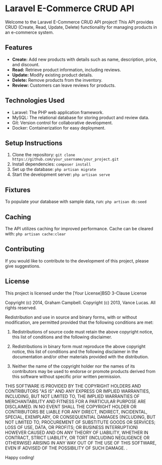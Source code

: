 

# Laravel E-Commerce CRUD API

Welcome to the Laravel E-Commerce CRUD API project! This API provides CRUD (Create, Read, Update, Delete) functionality for managing products in an e-commerce system.

## Features

- **Create:** Add new products with details such as name, description, price, and discount.
- **Read:** Retrieve product information, including reviews.
- **Update:** Modify existing product details.
- **Delete:** Remove products from the inventory.
- **Review:** Customers can leave reviews for products.

## Technologies Used

- Laravel: The PHP web application framework.
- MySQL: The relational database for storing product and review data.
- Git: Version control for collaborative development.
- Docker: Containerization for easy deployment.

## Setup Instructions

1. Clone the repository: `git clone https://github.com/your_username/your_project.git`
2. Install dependencies: `composer install`
3. Set up the database: `php artisan migrate`
4. Start the development server: `php artisan serve`


## Fixtures

To populate your database with sample data, run: `php artisan db:seed`

## Caching

The API utilizes caching for improved performance. Cache can be cleared with: `php artisan cache:clear`


## Contributing

If you would like to contribute to the development of this project, please give suggestions.

## License

This project is licensed under the [Your License]BSD 3-Clause License

Copyright (c) 2014, Graham Campbell.
Copyright (c) 2013, Vance Lucas.
All rights reserved.

Redistribution and use in source and binary forms, with or without
modification, are permitted provided that the following conditions are met:

1. Redistributions of source code must retain the above copyright notice, this
   list of conditions and the following disclaimer.

2. Redistributions in binary form must reproduce the above copyright notice,
   this list of conditions and the following disclaimer in the documentation
   and/or other materials provided with the distribution.

3. Neither the name of the copyright holder nor the names of its
   contributors may be used to endorse or promote products derived from
   this software without specific prior written permission.

THIS SOFTWARE IS PROVIDED BY THE COPYRIGHT HOLDERS AND CONTRIBUTORS "AS IS"
AND ANY EXPRESS OR IMPLIED WARRANTIES, INCLUDING, BUT NOT LIMITED TO, THE
IMPLIED WARRANTIES OF MERCHANTABILITY AND FITNESS FOR A PARTICULAR PURPOSE ARE
DISCLAIMED. IN NO EVENT SHALL THE COPYRIGHT HOLDER OR CONTRIBUTORS BE LIABLE
FOR ANY DIRECT, INDIRECT, INCIDENTAL, SPECIAL, EXEMPLARY, OR CONSEQUENTIAL
DAMAGES (INCLUDING, BUT NOT LIMITED TO, PROCUREMENT OF SUBSTITUTE GOODS OR
SERVICES; LOSS OF USE, DATA, OR PROFITS; OR BUSINESS INTERRUPTION) HOWEVER
CAUSED AND ON ANY THEORY OF LIABILITY, WHETHER IN CONTRACT, STRICT LIABILITY,
OR TORT (INCLUDING NEGLIGENCE OR OTHERWISE) ARISING IN ANY WAY OUT OF THE USE
OF THIS SOFTWARE, EVEN IF ADVISED OF THE POSSIBILITY OF SUCH DAMAGE.
.

Happy coding!
